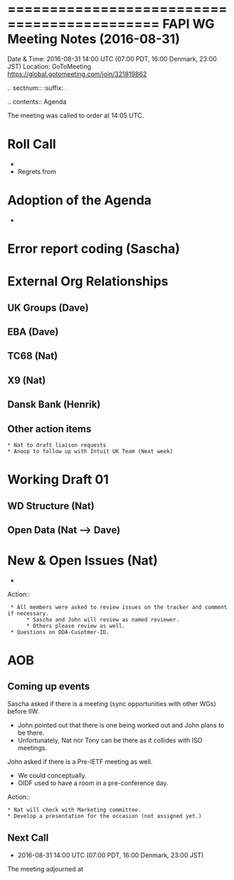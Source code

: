 ============================================
FAPI WG Meeting Notes (2016-08-31)
============================================
Date & Time: 2016-08-31 14:00 UTC
             (07:00 PDT, 16:00 Denmark, 23:00 JST)
Location: GoToMeeting https://global.gotomeeting.com/join/321819862

.. sectnum::
   :suffix: .


.. contents:: Agenda

The meeting was called to order at 14:05 UTC. 

Roll Call
=============
* 
* Regrets from  

Adoption of the Agenda
=========================
* 


Error report coding (Sascha)
================================


External Org Relationships 
=============================

UK Groups (Dave)
------------------------------------

EBA (Dave)
-------------------

TC68 (Nat)
---------------

X9 (Nat)
------------

Dansk Bank (Henrik)
----------------------------

Other action items
--------------------

    * Nat to draft liaison requests
    * Anoop to follow up with Intuit UK Team (Next week) 

Working Draft 01
===================

WD Structure (Nat)
----------------------
Open Data (Nat --> Dave)
------------------------------

New & Open Issues (Nat)
=========================
*  

Action:: 

     * All members were asked to review issues on the tracker and comment if necessary. 
          * Sascha and John will review as named reviewer. 
          * Others please review as well. 
     * Questions on DDA-Cusotmer-ID. 

AOB
========

Coming up events
---------------------
Sascha asked if there is a meeting (sync opportunities with other WGs) before IIW. 

* John pointed out that there is one being worked out and John plans to be there. 
* Unfortunately, Nat nor Tony can be there as it collides with ISO meetings. 

John asked if there is a Pre-IETF meeting as well. 

* We could conceptually. 
* OIDF used to have a room in a pre-conference day. 

Action::

    * Nat will check with Marketing committee. 
    * Develop a presentation for the occasion (not assigned yet.)

Next Call
----------
* 2016-08-31 14:00 UTC (07:00 PDT, 16:00 Denmark, 23:00 JST) 

The meeting adjourned at 